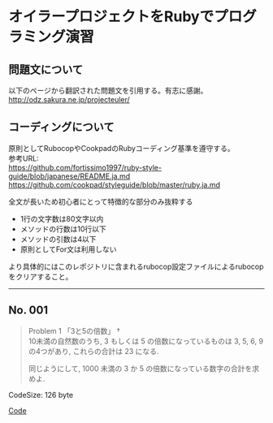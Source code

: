 # オイラープロジェクトをRubyでプログラミング演習

## 問題文について

以下のページから翻訳された問題文を引用する。有志に感謝。  
http://odz.sakura.ne.jp/projecteuler/  

## コーディングについて

原則としてRubocopやCookpadのRubyコーディング基準を遵守する。  
参考URL:  
https://github.com/fortissimo1997/ruby-style-guide/blob/japanese/README.ja.md  
https://github.com/cookpad/styleguide/blob/master/ruby.ja.md  
  
全文が長いため初心者にとって特徴的な部分のみ抜粋する  

* 1行の文字数は80文字以内
* メソッドの行数は10行以下
* メソッドの引数は4以下
* 原則としてFor文は利用しない

より具体的にはこのレポジトリに含まれるrubocop設定ファイルによるrubocopをクリアすること。  

---  
  
## No. 001  
  
> Problem 1 「3と5の倍数」 †  
> 10未満の自然数のうち, 3 もしくは 5 の倍数になっているものは 3, 5, 6, 9 の4つがあり, これらの合計は 23 になる.  
>   
> 同じようにして, 1000 未満の 3 か 5 の倍数になっている数字の合計を求めよ.  
  
CodeSize: 126 byte  
  
[Code](https://github.com/owlworks/daily_quest/blob/master/codes/001.rb "Code")  
  
